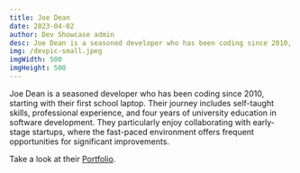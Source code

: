 ```yaml
---
title: Joe Dean
date: 2023-04-02
author: Dev Showcase admin
desc: Joe Dean is a seasoned developer who has been coding since 2010, starting with their first school laptop.  
img: /devpic-small.jpeg
imgWidth: 500
imgHeight: 500
---
```


Joe Dean is a seasoned developer who has been coding since 2010, starting with their first school laptop. Their journey includes self-taught skills, professional experience, and four years of university education in software development. They particularly enjoy collaborating with early-stage startups, where the fast-paced environment offers frequent opportunities for significant improvements.

Take a look at their [Portfolio](https://joedean.dev/).
